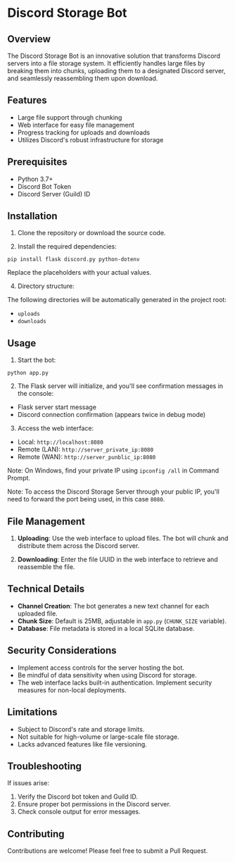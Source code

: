 # Discord Storage Bot

## Overview

The Discord Storage Bot is an innovative solution that transforms Discord servers into a file storage system. It efficiently handles large files by breaking them into chunks, uploading them to a designated Discord server, and seamlessly reassembling them upon download.

## Features

- Large file support through chunking
- Web interface for easy file management
- Progress tracking for uploads and downloads
- Utilizes Discord's robust infrastructure for storage

## Prerequisites

- Python 3.7+
- Discord Bot Token
- Discord Server (Guild) ID

## Installation

1. Clone the repository or download the source code.

2. Install the required dependencies:

  ```pip install flask discord.py python-dotenv```

  Replace the placeholders with your actual values.

4. Directory structure:

The following directories will be automatically generated in the project root:
- `uploads`
- `downloads`

## Usage

1. Start the bot:

```python app.py```

2. The Flask server will initialize, and you'll see confirmation messages in the console:
- Flask server start message
- Discord connection confirmation (appears twice in debug mode)

3. Access the web interface:
- Local: `http://localhost:8080`
- Remote (LAN): `http://server_private_ip:8080`
- Remote (WAN): `http://server_punblic_ip:8080`

Note: On Windows, find your private IP using `ipconfig /all` in Command Prompt.

Note: To access the Discord Storage Server through your public IP, you'll need to forward the port being used, in this case `8080`.

## File Management

1. **Uploading**: Use the web interface to upload files. The bot will chunk and distribute them across the Discord server.

2. **Downloading**: Enter the file UUID in the web interface to retrieve and reassemble the file.

## Technical Details

- **Channel Creation**: The bot generates a new text channel for each uploaded file.
- **Chunk Size**: Default is 25MB, adjustable in `app.py` (`CHUNK_SIZE` variable).
- **Database**: File metadata is stored in a local SQLite database.

## Security Considerations

- Implement access controls for the server hosting the bot.
- Be mindful of data sensitivity when using Discord for storage.
- The web interface lacks built-in authentication. Implement security measures for non-local deployments.

## Limitations

- Subject to Discord's rate and storage limits.
- Not suitable for high-volume or large-scale file storage.
- Lacks advanced features like file versioning.

## Troubleshooting

If issues arise:
1. Verify the Discord bot token and Guild ID.
2. Ensure proper bot permissions in the Discord server.
3. Check console output for error messages.

## Contributing

Contributions are welcome! Please feel free to submit a Pull Request.
